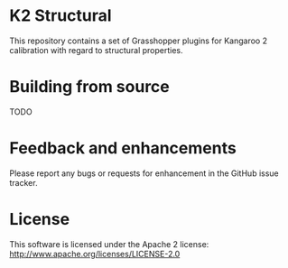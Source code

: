 K2 Structural
=============

This repository contains a set of Grasshopper plugins for Kangaroo 2 calibration with regard to structural properties.

Building from source
====================

TODO

Feedback and enhancements
=========================

Please report any bugs or requests for enhancement in the GitHub issue tracker.

License
=======

This software is licensed under the Apache 2 license: http://www.apache.org/licenses/LICENSE-2.0